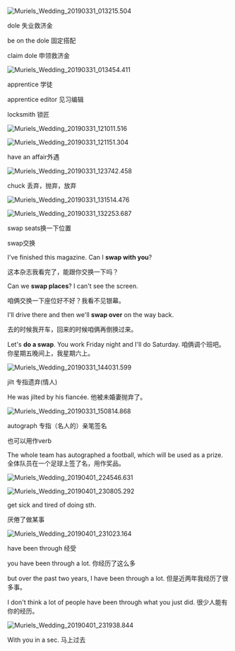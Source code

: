 ![Muriels_Wedding_20190331_013215.504](Muriels_Wedding_20190331_013215.504.jpg)

dole 失业救济金

be on the dole 固定搭配

claim dole 申领救济金

![Muriels_Wedding_20190331_013454.411](Muriels_Wedding_20190331_013454.411.jpg)

apprentice 学徒

apprentice editor 见习编辑

locksmith 锁匠

![Muriels_Wedding_20190331_121011.516](Muriels_Wedding_20190331_121011.516.jpg)

![Muriels_Wedding_20190331_121151.304](Muriels_Wedding_20190331_121151.304.jpg)

have an affair外遇

![Muriels_Wedding_20190331_123742.458](Muriels_Wedding_20190331_123742.458.jpg)

chuck 丢弃，抛弃，放弃

![Muriels_Wedding_20190331_131514.476](Muriels_Wedding_20190331_131514.476.jpg)

![Muriels_Wedding_20190331_132253.687](Muriels_Wedding_20190331_132253.687.jpg)

swap seats换一下位置

swap交换

I've finished this magazine. Can I **swap with you**?

这本杂志我看完了，能跟你交换一下吗？

Can we **swap places**? I can't see the screen.

咱俩交换一下座位好不好？我看不见银幕。

I'll drive there and then we'll **swap over** on the way back.

去的时候我开车，回来的时候咱俩再倒换过来。

Let's **do a swap**. You work Friday night and I'll do Saturday.
咱俩调个班吧。你星期五晚间上，我星期六上。

![Muriels_Wedding_20190331_144031.599](Muriels_Wedding_20190331_144031.599.jpg)

jilt 专指遗弃(情人)

He was jilted by his fiancée.
他被未婚妻抛弃了。

![Muriels_Wedding_20190331_150814.868](Muriels_Wedding_20190331_150814.868.jpg)

autograph 专指（名人的）亲笔签名

也可以用作verb

The whole team has autographed a football, which will be used as a prize.
全体队员在一个足球上签了名，用作奖品。

![Muriels_Wedding_20190401_224546.631](Muriels_Wedding_20190401_224546.631.jpg)

![Muriels_Wedding_20190401_230805.292](Muriels_Wedding_20190401_230805.292.jpg)

get sick and tired of doing sth.

厌倦了做某事

![Muriels_Wedding_20190401_231023.164](Muriels_Wedding_20190401_231023.164.jpg)

have been through 经受

you have been through a lot. 你经历了这么多

but over the past two years, I have been through a lot.
但是近两年我经历了很多事。

I don't think a lot of people have been through what you just did.
很少人能有你的经历。

![Muriels_Wedding_20190401_231938.844](Muriels_Wedding_20190401_231938.844.jpg)

With you in a sec. 马上过去